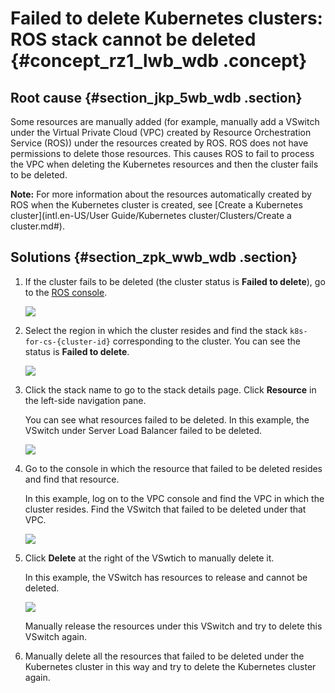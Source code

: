# Failed to delete Kubernetes clusters: ROS stack cannot be deleted {#concept_rz1_lwb_wdb .concept}

## Root cause {#section_jkp_5wb_wdb .section}

Some resources are manually added \(for example, manually add a VSwitch under the Virtual Private Cloud \(VPC\) created by Resource Orchestration Service \(ROS\)\) under the resources created by ROS. ROS does not have permissions to delete those resources. This causes ROS to fail to process the VPC when deleting the Kubernetes resources and then the cluster fails to be deleted.

**Note:** For more information about the resources automatically created by ROS when the Kubernetes cluster is created, see [Create a Kubernetes cluster](intl.en-US/User Guide/Kubernetes cluster/Clusters/Create a cluster.md#).

## Solutions {#section_zpk_wwb_wdb .section}

1.  If the cluster fails to be deleted \(the cluster status is **Failed to delete**\), go to the [ROS console](https://ros.console.aliyun.com/).

    ![](http://static-aliyun-doc.oss-cn-hangzhou.aliyuncs.com/assets/img/6954/15347574644731_en-US.png)

2.  Select the region in which the cluster resides and find the stack `k8s-for-cs-{cluster-id}` corresponding to the cluster. You can see the status is **Failed to delete**.

    ![](http://static-aliyun-doc.oss-cn-hangzhou.aliyuncs.com/assets/img/6954/15347574644732_en-US.png)

3.  Click the stack name to go to the stack details page. Click **Resource** in the left-side navigation pane.

    You can see what resources failed to be deleted. In this example, the VSwitch under Server Load Balancer failed to be deleted.

    ![](http://static-aliyun-doc.oss-cn-hangzhou.aliyuncs.com/assets/img/6954/15347574654733_en-US.png)

4.  Go to the console in which the resource that failed to be deleted resides and find that resource.

    In this example, log on to the VPC console and find the VPC in which the cluster resides. Find the VSwitch that failed to be deleted under that VPC.

    ![](http://static-aliyun-doc.oss-cn-hangzhou.aliyuncs.com/assets/img/6954/15347574654734_en-US.png)

5.  Click **Delete** at the right of the VSwtich to manually delete it.

    In this example, the VSwitch has resources to release and cannot be deleted.

    ![](http://static-aliyun-doc.oss-cn-hangzhou.aliyuncs.com/assets/img/6954/15347574654735_en-US.png)

    Manually release the resources under this VSwitch and try to delete this VSwitch again.

6.  Manually delete all the resources that failed to be deleted under the Kubernetes cluster in this way and try to delete the Kubernetes cluster again.

